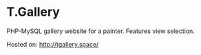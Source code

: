 # T.Gallery

PHP-MySQL gallery website for a painter. Features view selection.

Hosted on: http://tgallery.space/